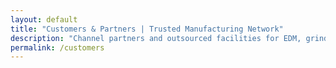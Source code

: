```yaml
---
layout: default
title: "Customers & Partners | Trusted Manufacturing Network"
description: "Channel partners and outsourced facilities for EDM, grinding, contour inspection, and NABL-approved testing expand delivery capacity."
permalink: /customers
---
```

